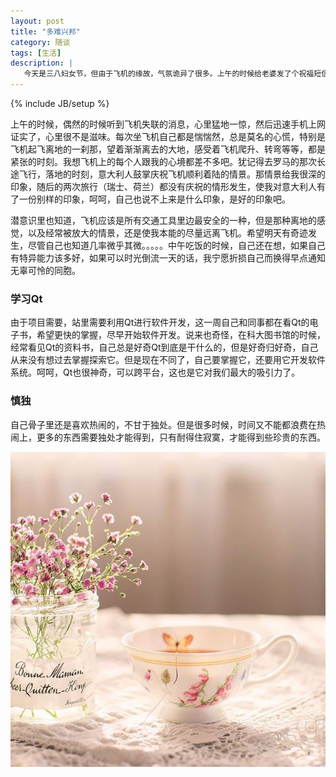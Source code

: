 ```yaml
---
layout: post
title: "多难兴邦"
category: 随谈
tags: [生活]
description: |
   今天是三八妇女节，但由于飞机的缘故，气氛诡异了很多。上午的时候给老婆发了个祝福短信，后边一天都在关注失联飞机的消息。。。心里很揪心，同时也为我的同胞祈福，虽然知道很可能是最会的结果。
---
```

{% include JB/setup %}

   上午的时候，偶然的时候听到飞机失联的消息，心里猛地一惊，然后迅速手机上网证实了，心里很不是滋味。每次坐飞机自己都是惴惴然，总是莫名的心慌，特别是飞机起飞离地的一刹那，望着渐渐离去的大地，感受着飞机爬升、转弯等等，都是紧张的时刻。我想飞机上的每个人跟我的心境都差不多吧。犹记得去罗马的那次长途飞行，落地的时刻，意大利人鼓掌庆祝飞机顺利着陆的情景。那情景给我很深的印象，随后的两次旅行（瑞士、荷兰）都没有庆祝的情形发生，使我对意大利人有了一份别样的印象，呵呵，自己也说不上来是什么印象，是好的印象吧。
   
   潜意识里也知道，飞机应该是所有交通工具里边最安全的一种，但是那种离地的感觉，以及经常被放大的情景，还是使我本能的尽量远离飞机。希望明天有奇迹发生，尽管自己也知道几率微乎其微。。。。。中午吃饭的时候，自己还在想，如果自己有特异能力该多好，如果可以时光倒流一天的话，我宁愿折损自己而换得早点通知无辜可怜的同胞。
### 学习Qt
   由于项目需要，站里需要利用Qt进行软件开发，这一周自己和同事都在看Qt的电子书，希望更快的掌握，尽早开始软件开发。说来也奇怪，在科大图书馆的时候，经常看见Qt的资料书，自己总是好奇Qt到底是干什么的，但是好奇归好奇，自己从来没有想过去掌握探索它。但是现在不同了，自己要掌握它，还要用它开发软件系统。呵呵，Qt也很神奇，可以跨平台，这也是它对我们最大的吸引力了。
### 慎独
   自己骨子里还是喜欢热闹的，不甘于独处。但是很多时候，时间又不能都浪费在热闹上，更多的东西需要独处才能得到，只有耐得住寂寞，才能得到些珍贵的东西。


<div align="center"> <p><img src="/assets/images/2014-03-08.jpg" title="花" alt="花" /></p> </div>
